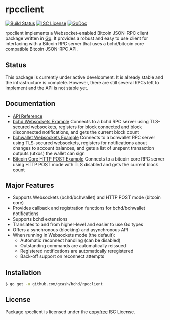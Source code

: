 rpcclient
=========

[![Build Status](https://travis-ci.org/gcash/bchd.png?branch=master)](https://travis-ci.org/gcash/bchd)
[![ISC License](http://img.shields.io/badge/license-ISC-blue.svg)](http://copyfree.org)
[![GoDoc](https://img.shields.io/badge/godoc-reference-blue.svg)](http://godoc.org/github.com/gcash/bchd/rpcclient)

rpcclient implements a Websocket-enabled Bitcoin JSON-RPC client package written
in [Go](http://golang.org/).  It provides a robust and easy to use client for
interfacing with a Bitcoin RPC server that uses a bchd/bitcoin core compatible
Bitcoin JSON-RPC API.

## Status

This package is currently under active development.  It is already stable and
the infrastructure is complete.  However, there are still several RPCs left to
implement and the API is not stable yet.

## Documentation

* [API Reference](http://godoc.org/github.com/gcash/bchd/rpcclient)
* [bchd Websockets Example](https://github.com/gcash/bchd/tree/master/rpcclient/examples/bchdwebsockets)
  Connects to a bchd RPC server using TLS-secured websockets, registers for
  block connected and block disconnected notifications, and gets the current
  block count
* [bchwallet Websockets Example](https://github.com/gcash/bchd/tree/master/rpcclient/examples/bchwalletwebsockets)
  Connects to a bchwallet RPC server using TLS-secured websockets, registers for
  notifications about changes to account balances, and gets a list of unspent
  transaction outputs (utxos) the wallet can sign
* [Bitcoin Core HTTP POST Example](https://github.com/gcash/bchd/tree/master/rpcclient/examples/bitcoincorehttp)
  Connects to a bitcoin core RPC server using HTTP POST mode with TLS disabled
  and gets the current block count

## Major Features

* Supports Websockets (bchd/bchwallet) and HTTP POST mode (bitcoin core)
* Provides callback and registration functions for bchd/bchwallet notifications
* Supports bchd extensions
* Translates to and from higher-level and easier to use Go types
* Offers a synchronous (blocking) and asynchronous API
* When running in Websockets mode (the default):
  * Automatic reconnect handling (can be disabled)
  * Outstanding commands are automatically reissued
  * Registered notifications are automatically reregistered
  * Back-off support on reconnect attempts

## Installation

```bash
$ go get -u github.com/gcash/bchd/rpcclient
```

## License

Package rpcclient is licensed under the [copyfree](http://copyfree.org) ISC
License.
